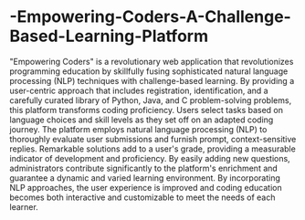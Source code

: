 # -Empowering-Coders-A-Challenge-Based-Learning-Platform

"Empowering Coders" is a revolutionary web application that revolutionizes programming education by skillfully fusing sophisticated natural language processing (NLP) techniques with challenge-based learning. By providing a user-centric approach that includes registration, identification, and a carefully curated library of Python, Java, and C problem-solving problems, this platform transforms coding proficiency. Users select tasks based on language choices and skill levels as they set off on an adapted coding journey. The platform employs natural language processing (NLP) to thoroughly evaluate user submissions and furnish prompt, context-sensitive replies. Remarkable solutions add to a user's grade, providing a measurable indicator of development and proficiency. By easily adding new questions, administrators contribute significantly to the platform's enrichment and guarantee a dynamic and varied learning environment. By incorporating NLP approaches, the user experience is improved and coding education becomes both interactive and customizable to meet the needs of each learner.
